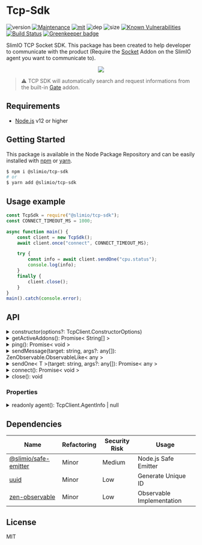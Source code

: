 # Tcp-Sdk
![version](https://img.shields.io/badge/dynamic/json.svg?url=https://raw.githubusercontent.com/SlimIO/Tcp-Sdk/master/package.json&query=$.version&label=Version)
[![Maintenance](https://img.shields.io/badge/Maintained%3F-yes-green.svg)](https://github.com/SlimIO/Tcp-Sdk/commit-activity)
[![mit](https://img.shields.io/github/license/Naereen/StrapDown.js.svg)](https://github.com/SlimIO/Tcp-Sdk/blob/master/LICENSE)
![dep](https://img.shields.io/david/SlimIO/Tcp-Sdk)
![size](https://img.shields.io/github/languages/code-size/SlimIO/Tcp-Sdk)
[![Known Vulnerabilities](https://snyk.io//test/github/SlimIO/Tcp-Sdk/badge.svg?targetFile=package.json)](https://snyk.io//test/github/SlimIO/Tcp-Sdk?targetFile=package.json)
[![Build Status](https://travis-ci.com/SlimIO/Tcp-Sdk.svg?branch=master)](https://travis-ci.com/SlimIO/Tcp-Sdk)
[![Greenkeeper badge](https://badges.greenkeeper.io/SlimIO/Tcp-Sdk.svg)](https://greenkeeper.io/)

SlimIO TCP Socket SDK. This package has been created to help developer to communicate with the product (Require the [Socket](https://github.com/SlimIO/Socket) Addon on the SlimIO agent you want to communicate to).

<p align="center">
<img src="https://i.imgur.com/hXT8ZB1.png">
</p>

> ⚠️ TCP SDK will automatically search and request informations from the built-in [Gate](https://github.com/SlimIO/Gate) addon.

## Requirements
- [Node.js](https://nodejs.org/en/) v12 or higher

## Getting Started

This package is available in the Node Package Repository and can be easily installed with [npm](https://docs.npmjs.com/getting-started/what-is-npm) or [yarn](https://yarnpkg.com).

```bash
$ npm i @slimio/tcp-sdk
# or
$ yarn add @slimio/tcp-sdk
```

## Usage example

```js
const TcpSdk = require("@slimio/tcp-sdk");
const CONNECT_TIMEOUT_MS = 1000;

async function main() {
    const client = new TcpSdk();
    await client.once("connect", CONNECT_TIMEOUT_MS);

    try {
        const info = await client.sendOne("cpu.status");
        console.log(info);
    }
    finally {
        client.close();
    }
}
main().catch(console.error);
```

## API

<details><summary>constructor(options?: TcpClient.ConstructorOptions)</summary>

Create and instanciate a new TCP Connection to the socket server. Listen for event **connection** to known when you'r ready to send messages.

Options is described by the following interface:
```ts
interface ConstructorOptions {
    host?: string;
    port?: number;
}
```

Default value of port would be **TcpClient.DEFAULT_PORT**.
</details>

<details><summary>getActiveAddons(): Promise< String[] ></summary>

Return the list of active addons on the current agent.
</details>

<details><summary>ping(): Promise< void ></summary>

Send a ping event (avoid timeout).
</details>

<details><summary>sendMessage(target: string, args?: any[]): ZenObservable.ObservableLike< any ></summary>

send a callback message.
</details>

<details><summary>sendOne< T >(target: string, args?: any[]): Promise< any ></summary>

send a callback message wrapped by a Promise.
</details>

<details><summary>connect(): Promise< void ></summary>

Connect (or re-connect) the Net.socket. If the Socket is alive it will return.
</details>

<details><summary>close(): void</summary>

Close the TCP (Socket) connection.
</details>

### Properties

<details><summary>readonly agent(): TcpClient.AgentInfo | null</summary>

The readonly getter is described by the following TypeScript interface:
```ts
interface AgentInfo {
    location: string;
    version: string;
}
```
</details>

## Dependencies

|Name|Refactoring|Security Risk|Usage|
|---|---|---|---|
|[@slimio/safe-emitter](https://github.com/SlimIO/safeEmitter#readme)|Minor|Medium|Node.js Safe Emitter|
|[uuid](https://github.com/kelektiv/node-uuid#readme)|Minor|Low|Generate Unique ID|
|[zen-observable](https://github.com/zenparsing/zen-observable)|Minor|Low|Observable Implementation|

## License
MIT
